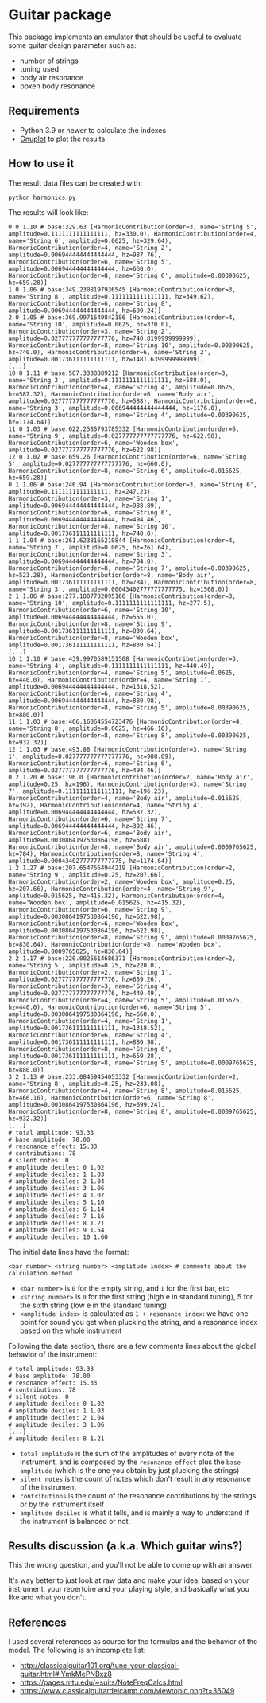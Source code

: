 # Guitar package

This package implements an emulator that should be useful to evaluate
some guitar design parameter such as:

- number of strings
- tuning used
- body air resonance
- boxen body resonance

## Requirements

- Python 3.9 or newer to calculate the indexes
- [Gnuplot](http://www.gnuplot.info/) to plot the results

## How to use it

The result data files can be created with:

```commandline
python harmonics.py
```

The results will look like:

```
0 0 1.10 # base:329.63 [HarmonicContribution(order=3, name='String 5', amplitude=0.1111111111111111, hz=330.0), HarmonicContribution(order=4, name='String 6', amplitude=0.0625, hz=329.64), HarmonicContribution(order=4, name='String 2', amplitude=0.006944444444444444, hz=987.76), HarmonicContribution(order=6, name='String 5', amplitude=0.006944444444444444, hz=660.0), HarmonicContribution(order=8, name='String 6', amplitude=0.00390625, hz=659.28)]
1 0 1.06 # base:349.2308197936545 [HarmonicContribution(order=3, name='String 8', amplitude=0.1111111111111111, hz=349.62), HarmonicContribution(order=6, name='String 8', amplitude=0.006944444444444444, hz=699.24)]
2 0 1.05 # base:369.9971649842186 [HarmonicContribution(order=4, name='String 10', amplitude=0.0625, hz=370.0), HarmonicContribution(order=3, name='String 2', amplitude=0.027777777777777776, hz=740.8199999999999), HarmonicContribution(order=8, name='String 10', amplitude=0.00390625, hz=740.0), HarmonicContribution(order=6, name='String 2', amplitude=0.001736111111111111, hz=1481.6399999999999)]
[...]
10 0 1.11 # base:587.3338889212 [HarmonicContribution(order=3, name='String 3', amplitude=0.1111111111111111, hz=588.0), HarmonicContribution(order=4, name='String 4', amplitude=0.0625, hz=587.32), HarmonicContribution(order=6, name='Body air', amplitude=0.027777777777777776, hz=588), HarmonicContribution(order=6, name='String 3', amplitude=0.006944444444444444, hz=1176.0), HarmonicContribution(order=8, name='String 4', amplitude=0.00390625, hz=1174.64)]
11 0 1.03 # base:622.2585793785332 [HarmonicContribution(order=6, name='String 9', amplitude=0.027777777777777776, hz=622.98), HarmonicContribution(order=6, name='Wooden box', amplitude=0.027777777777777776, hz=622.98)]
12 0 1.02 # base:659.26 [HarmonicContribution(order=6, name='String 5', amplitude=0.027777777777777776, hz=660.0), HarmonicContribution(order=8, name='String 6', amplitude=0.015625, hz=659.28)]
0 1 1.06 # base:246.94 [HarmonicContribution(order=3, name='String 6', amplitude=0.1111111111111111, hz=247.23), HarmonicContribution(order=3, name='String 1', amplitude=0.006944444444444444, hz=988.89), HarmonicContribution(order=6, name='String 6', amplitude=0.006944444444444444, hz=494.46), HarmonicContribution(order=8, name='String 10', amplitude=0.001736111111111111, hz=740.0)]
1 1 1.04 # base:261.6238165210844 [HarmonicContribution(order=4, name='String 7', amplitude=0.0625, hz=261.64), HarmonicContribution(order=4, name='String 3', amplitude=0.006944444444444444, hz=784.0), HarmonicContribution(order=8, name='String 7', amplitude=0.00390625, hz=523.28), HarmonicContribution(order=8, name='Body air', amplitude=0.001736111111111111, hz=784), HarmonicContribution(order=8, name='String 3', amplitude=0.00043402777777777775, hz=1568.0)]
2 1 1.06 # base:277.1807782095166 [HarmonicContribution(order=3, name='String 10', amplitude=0.1111111111111111, hz=277.5), HarmonicContribution(order=6, name='String 10', amplitude=0.006944444444444444, hz=555.0), HarmonicContribution(order=8, name='String 9', amplitude=0.001736111111111111, hz=830.64), HarmonicContribution(order=8, name='Wooden box', amplitude=0.001736111111111111, hz=830.64)]
[...]
10 1 1.10 # base:439.9970589151508 [HarmonicContribution(order=3, name='String 4', amplitude=0.1111111111111111, hz=440.49), HarmonicContribution(order=4, name='String 5', amplitude=0.0625, hz=440.0), HarmonicContribution(order=4, name='String 1', amplitude=0.006944444444444444, hz=1318.52), HarmonicContribution(order=6, name='String 4', amplitude=0.006944444444444444, hz=880.98), HarmonicContribution(order=8, name='String 5', amplitude=0.00390625, hz=880.0)]
11 1 1.03 # base:466.16064554723476 [HarmonicContribution(order=4, name='String 8', amplitude=0.0625, hz=466.16), HarmonicContribution(order=8, name='String 8', amplitude=0.00390625, hz=932.32)]
12 1 1.03 # base:493.88 [HarmonicContribution(order=3, name='String 1', amplitude=0.027777777777777776, hz=988.89), HarmonicContribution(order=6, name='String 6', amplitude=0.027777777777777776, hz=494.46)]
0 2 1.20 # base:196.0 [HarmonicContribution(order=2, name='Body air', amplitude=0.25, hz=196), HarmonicContribution(order=3, name='String 7', amplitude=0.1111111111111111, hz=196.23), HarmonicContribution(order=4, name='Body air', amplitude=0.015625, hz=392), HarmonicContribution(order=4, name='String 4', amplitude=0.006944444444444444, hz=587.32), HarmonicContribution(order=6, name='String 7', amplitude=0.006944444444444444, hz=392.46), HarmonicContribution(order=6, name='Body air', amplitude=0.0030864197530864196, hz=588), HarmonicContribution(order=8, name='Body air', amplitude=0.0009765625, hz=784), HarmonicContribution(order=8, name='String 4', amplitude=0.00043402777777777775, hz=1174.64)]
1 2 1.27 # base:207.6547664944219 [HarmonicContribution(order=2, name='String 9', amplitude=0.25, hz=207.66), HarmonicContribution(order=2, name='Wooden box', amplitude=0.25, hz=207.66), HarmonicContribution(order=4, name='String 9', amplitude=0.015625, hz=415.32), HarmonicContribution(order=4, name='Wooden box', amplitude=0.015625, hz=415.32), HarmonicContribution(order=6, name='String 9', amplitude=0.0030864197530864196, hz=622.98), HarmonicContribution(order=6, name='Wooden box', amplitude=0.0030864197530864196, hz=622.98), HarmonicContribution(order=8, name='String 9', amplitude=0.0009765625, hz=830.64), HarmonicContribution(order=8, name='Wooden box', amplitude=0.0009765625, hz=830.64)]
2 2 1.17 # base:220.0025614686371 [HarmonicContribution(order=2, name='String 5', amplitude=0.25, hz=220.0), HarmonicContribution(order=2, name='String 1', amplitude=0.027777777777777776, hz=659.26), HarmonicContribution(order=3, name='String 4', amplitude=0.027777777777777776, hz=440.49), HarmonicContribution(order=4, name='String 5', amplitude=0.015625, hz=440.0), HarmonicContribution(order=6, name='String 5', amplitude=0.0030864197530864196, hz=660.0), HarmonicContribution(order=4, name='String 1', amplitude=0.001736111111111111, hz=1318.52), HarmonicContribution(order=6, name='String 4', amplitude=0.001736111111111111, hz=880.98), HarmonicContribution(order=8, name='String 6', amplitude=0.001736111111111111, hz=659.28), HarmonicContribution(order=8, name='String 5', amplitude=0.0009765625, hz=880.0)]
3 2 1.13 # base:233.08459454053332 [HarmonicContribution(order=2, name='String 8', amplitude=0.25, hz=233.08), HarmonicContribution(order=4, name='String 8', amplitude=0.015625, hz=466.16), HarmonicContribution(order=6, name='String 8', amplitude=0.0030864197530864196, hz=699.24), HarmonicContribution(order=8, name='String 8', amplitude=0.0009765625, hz=932.32)]
[...]
# total amplitude: 93.33
# base amplitude: 78.00
# resonance effect: 15.33
# contributions: 78
# silent notes: 0
# amplitude deciles: 0 1.02
# amplitude deciles: 1 1.03
# amplitude deciles: 2 1.04
# amplitude deciles: 3 1.06
# amplitude deciles: 4 1.07
# amplitude deciles: 5 1.10
# amplitude deciles: 6 1.14
# amplitude deciles: 7 1.16
# amplitude deciles: 8 1.21
# amplitude deciles: 9 1.54
# amplitude deciles: 10 1.60
```

The initial data lines have the format:

```
<bar number> <string number> <amplitude index> # comments about the calculation method
```
- `<bar number>` is `0` for the empty string, and `1` for the first bar, etc
- `<string number>` is `0` for the first string (high e in standard tuning), 5 for the sixth 
  string (low e in the standard tuning)
- `<amplitude index>` is calculated as `1 + resonance index`: we have one point for
  sound you get when plucking the string, and a resonance index based on the whole  instrument

Following the data section, there are a few comments lines about the global behavior of the instrument:

```
# total amplitude: 93.33
# base amplitude: 78.00
# resonance effect: 15.33
# contributions: 78
# silent notes: 0
# amplitude deciles: 0 1.02
# amplitude deciles: 1 1.03
# amplitude deciles: 2 1.04
# amplitude deciles: 3 1.06
[...]
# amplitude deciles: 8 1.21
```

* `total amplitude` is the sum of the amplitudes of every note of the instrument, and
  is composed by the `resonance effect` plus the `base amplitude` (which is the one you
  obtain by just plucking the strings)
* `silent notes` is the count of notes which don't result in any resonance of the
  instrument
* `contributions` is the count of the resonance contributions by the strings or by the
  instrument itself
* `amplitude deciles` is what it tells, and is mainly a way to understand if the
  instrument is balanced or not.

## Results discussion (a.k.a. Which guitar wins?)

This the wrong question, and you'll not be able to come up with an answer.

It's way better to just look at raw data and make your idea, based on your
instrument, your repertoire and your playing style, and basically what you
like and what you don't.

## References

I used several references as source for the formulas and the behavior
of the model. The following is an incomplete list:

- http://classicalguitar101.org/tune-your-classical-guitar.html#.YmkMePNBxz8
- https://pages.mtu.edu/~suits/NoteFreqCalcs.html
- https://www.classicalguitardelcamp.com/viewtopic.php?t=36049
